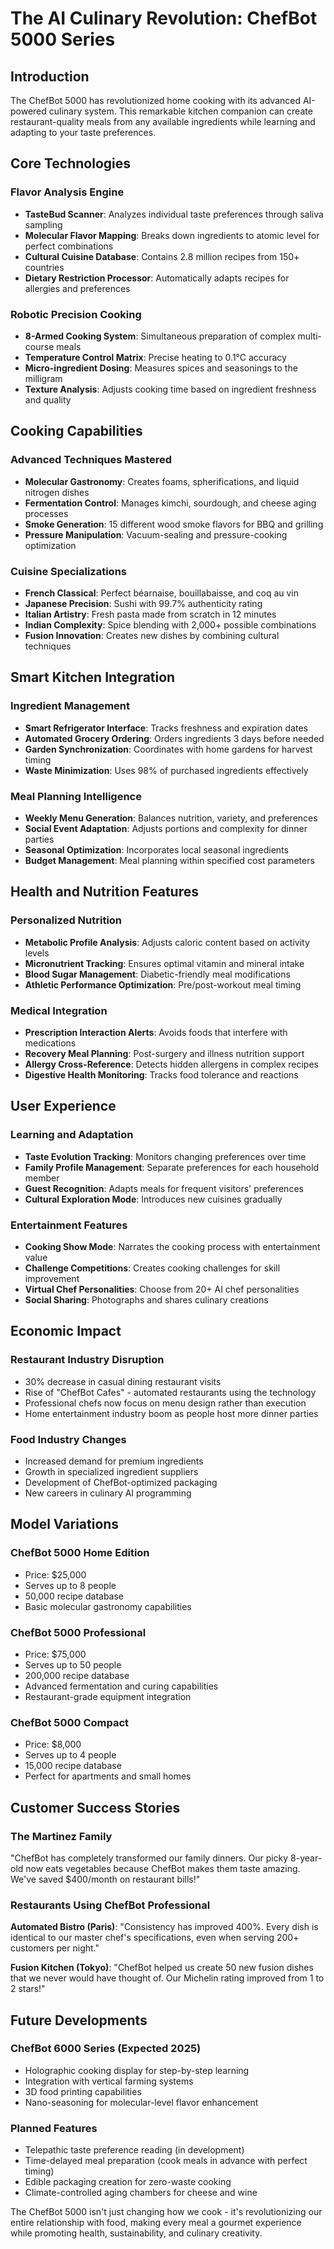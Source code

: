# The AI Culinary Revolution: ChefBot 5000 Series

## Introduction

The ChefBot 5000 has revolutionized home cooking with its advanced AI-powered culinary system. This remarkable kitchen companion can create restaurant-quality meals from any available ingredients while learning and adapting to your taste preferences.

## Core Technologies

### Flavor Analysis Engine
- **TasteBud Scanner**: Analyzes individual taste preferences through saliva sampling
- **Molecular Flavor Mapping**: Breaks down ingredients to atomic level for perfect combinations
- **Cultural Cuisine Database**: Contains 2.8 million recipes from 150+ countries
- **Dietary Restriction Processor**: Automatically adapts recipes for allergies and preferences

### Robotic Precision Cooking
- **8-Armed Cooking System**: Simultaneous preparation of complex multi-course meals
- **Temperature Control Matrix**: Precise heating to 0.1°C accuracy
- **Micro-ingredient Dosing**: Measures spices and seasonings to the milligram
- **Texture Analysis**: Adjusts cooking time based on ingredient freshness and quality

## Cooking Capabilities

### Advanced Techniques Mastered
- **Molecular Gastronomy**: Creates foams, spherifications, and liquid nitrogen dishes
- **Fermentation Control**: Manages kimchi, sourdough, and cheese aging processes
- **Smoke Generation**: 15 different wood smoke flavors for BBQ and grilling
- **Pressure Manipulation**: Vacuum-sealing and pressure-cooking optimization

### Cuisine Specializations
- **French Classical**: Perfect béarnaise, bouillabaisse, and coq au vin
- **Japanese Precision**: Sushi with 99.7% authenticity rating
- **Italian Artistry**: Fresh pasta made from scratch in 12 minutes
- **Indian Complexity**: Spice blending with 2,000+ possible combinations
- **Fusion Innovation**: Creates new dishes by combining cultural techniques

## Smart Kitchen Integration

### Ingredient Management
- **Smart Refrigerator Interface**: Tracks freshness and expiration dates
- **Automated Grocery Ordering**: Orders ingredients 3 days before needed
- **Garden Synchronization**: Coordinates with home gardens for harvest timing
- **Waste Minimization**: Uses 98% of purchased ingredients effectively

### Meal Planning Intelligence
- **Weekly Menu Generation**: Balances nutrition, variety, and preferences
- **Social Event Adaptation**: Adjusts portions and complexity for dinner parties
- **Seasonal Optimization**: Incorporates local seasonal ingredients
- **Budget Management**: Meal planning within specified cost parameters

## Health and Nutrition Features

### Personalized Nutrition
- **Metabolic Profile Analysis**: Adjusts caloric content based on activity levels
- **Micronutrient Tracking**: Ensures optimal vitamin and mineral intake
- **Blood Sugar Management**: Diabetic-friendly meal modifications
- **Athletic Performance Optimization**: Pre/post-workout meal timing

### Medical Integration
- **Prescription Interaction Alerts**: Avoids foods that interfere with medications
- **Recovery Meal Planning**: Post-surgery and illness nutrition support
- **Allergy Cross-Reference**: Detects hidden allergens in complex recipes
- **Digestive Health Monitoring**: Tracks food tolerance and reactions

## User Experience

### Learning and Adaptation
- **Taste Evolution Tracking**: Monitors changing preferences over time
- **Family Profile Management**: Separate preferences for each household member
- **Guest Recognition**: Adapts meals for frequent visitors' preferences
- **Cultural Exploration Mode**: Introduces new cuisines gradually

### Entertainment Features
- **Cooking Show Mode**: Narrates the cooking process with entertainment value
- **Challenge Competitions**: Creates cooking challenges for skill improvement
- **Virtual Chef Personalities**: Choose from 20+ AI chef personalities
- **Social Sharing**: Photographs and shares culinary creations

## Economic Impact

### Restaurant Industry Disruption
- 30% decrease in casual dining restaurant visits
- Rise of "ChefBot Cafes" - automated restaurants using the technology
- Professional chefs now focus on menu design rather than execution
- Home entertainment industry boom as people host more dinner parties

### Food Industry Changes
- Increased demand for premium ingredients
- Growth in specialized ingredient suppliers
- Development of ChefBot-optimized packaging
- New careers in culinary AI programming

## Model Variations

### ChefBot 5000 Home Edition
- Price: $25,000
- Serves up to 8 people
- 50,000 recipe database
- Basic molecular gastronomy capabilities

### ChefBot 5000 Professional
- Price: $75,000  
- Serves up to 50 people
- 200,000 recipe database
- Advanced fermentation and curing capabilities
- Restaurant-grade equipment integration

### ChefBot 5000 Compact
- Price: $8,000
- Serves up to 4 people
- 15,000 recipe database
- Perfect for apartments and small homes

## Customer Success Stories

### The Martinez Family
"ChefBot has completely transformed our family dinners. Our picky 8-year-old now eats vegetables because ChefBot makes them taste amazing. We've saved $400/month on restaurant bills!"

### Restaurants Using ChefBot Professional
**Automated Bistro (Paris)**: "Consistency has improved 400%. Every dish is identical to our master chef's specifications, even when serving 200+ customers per night."

**Fusion Kitchen (Tokyo)**: "ChefBot helped us create 50 new fusion dishes that we never would have thought of. Our Michelin rating improved from 1 to 2 stars!"

## Future Developments

### ChefBot 6000 Series (Expected 2025)
- Holographic cooking display for step-by-step learning
- Integration with vertical farming systems
- 3D food printing capabilities
- Nano-seasoning for molecular-level flavor enhancement

### Planned Features
- Telepathic taste preference reading (in development)
- Time-delayed meal preparation (cook meals in advance with perfect timing)
- Edible packaging creation for zero-waste cooking
- Climate-controlled aging chambers for cheese and wine

The ChefBot 5000 isn't just changing how we cook - it's revolutionizing our entire relationship with food, making every meal a gourmet experience while promoting health, sustainability, and culinary creativity.